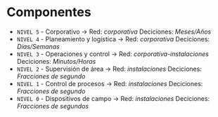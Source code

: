 # Componentes

- `NIVEL 5` - Corporativo -> Red: _corporativa_ Deciciones: _Meses/Años_
- `NIVEL 4` - Planeamiento y logística -> Red: _corporativa_ Deciciones: _Días/Semanas_
- `NIVEL 3` - Operaciones y control -> Red: _corporativa-instalaciones_ Deciciones: _Minutos/Horas_
- `NIVEL 2` - Supervisión de área -> Red: _instalaciones_ Deciciones: _Fracciones de segundo_
- `NIVEL 1` - Control de procesos -> Red: _instalaciones_ Deciciones: _Fracciones de segundo_
- `NIVEL 0` - Dispositivos de campo -> Red: _instalaciones_ Deciciones: _Fracciones de segundos_
